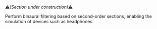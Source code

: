 :warning:*(Section under construction)*:warning:

Perform binaural filtering based on second-order sections, enabling the simulation of devices such as headphones.